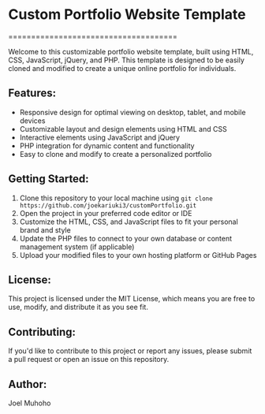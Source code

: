 # Custom Portfolio Website Template

=====================================

Welcome to this customizable portfolio website template, built using HTML, CSS, JavaScript, jQuery, and PHP. This template is designed to be easily cloned and modified to create a unique online portfolio for individuals.

## Features:

- Responsive design for optimal viewing on desktop, tablet, and mobile devices
- Customizable layout and design elements using HTML and CSS
- Interactive elements using JavaScript and jQuery
- PHP integration for dynamic content and functionality
- Easy to clone and modify to create a personalized portfolio

## Getting Started:

1. Clone this repository to your local machine using `git clone https://github.com/joekariuki3/customPortfolio.git`
2. Open the project in your preferred code editor or IDE
3. Customize the HTML, CSS, and JavaScript files to fit your personal brand and style
4. Update the PHP files to connect to your own database or content management system (if applicable)
5. Upload your modified files to your own hosting platform or GitHub Pages

## License:

This project is licensed under the MIT License, which means you are free to use, modify, and distribute it as you see fit.

## Contributing:

If you'd like to contribute to this project or report any issues, please submit a pull request or open an issue on this repository.

## Author:

Joel Muhoho

